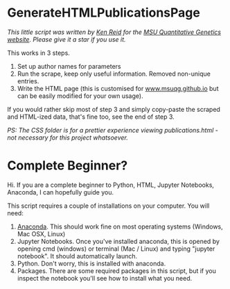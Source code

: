 # GenerateHTMLPublicationsPage

<i>This little script was written by <a href="https://www.drkenreid.github.com">Ken Reid</a> for the <a href="www.msuqg.github.io">MSU Quantitative Genetics website</a>. Please give it a star if you use it.</i>

This works in 3 steps.

<ol>
    <li> Set up author names for parameters</li>
    <li> Run the scrape, keep only useful information. Removed non-unique entries.</li>
    <li> Write the HTML page (this is customised for <a href = "https://www.msuqg.github.io">www.msuqg.github.io</a> but can be easily modified for your own usage). </li>
</ol>

If you would rather skip most of step 3 and simply copy-paste the scraped and HTML-ized data, that's fine too, see the end of step 3.

<i>PS: The CSS folder is for a prettier experience viewing publications.html - not necessary for this project whatsoever.</i>

<h1> Complete Beginner? </h2>

Hi. If you are a complete beginner to Python, HTML, Jupyter Notebooks, Anaconda, I can hopefully guide you.

This script requires a couple of installations on your computer. You will need:

<ol>
    <li> <a href = "https://www.anaconda.com/">Anaconda</a>. This should work fine on most operating systems (Windows, Mac OSX, Linux)</li>
    <li> Jupyter Notebooks. Once you've installed anaconda, this is opened by opening cmd (windows) or terminal (Mac / Linux) and typing "jupyter notebook". It should automatically launch.</li>
    <li> Python. Don't worry, this is installed with anaconda. </li>
    <li> Packages. There are some required packages in this script, but if you inspect the notebook you'll see how to install what you need.</li>
</ol>

